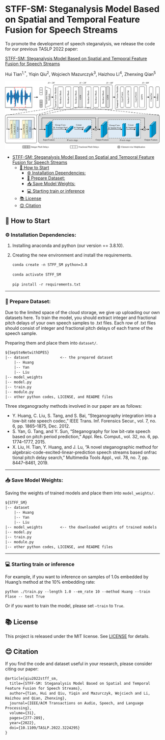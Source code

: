 # STFF-SM: Steganalysis Model Based on Spatial and Temporal Feature Fusion for Speech Streams

To promote the development of speech steganalysis, we release the code for our previous TASLP 2022 paper:

[STFF-SM: Steganalysis Model Based on Spatial and Temporal Feature Fusion for Speech Streams](https://ieeexplore.ieee.org/document/9961950)

Hui Tian<sup>1,*</sup>, Yiqin Qiu<sup>2</sup>, Wojciech Mazurczyk<sup>3</sup>, Haizhou Li<sup>4</sup>, Zhenxing Qian<sup>5</sup>

![framework](./framework.png)

- [STFF-SM: Steganalysis Model Based on Spatial and Temporal Feature Fusion for Speech Streams](#stff-sm-steganalysis-model-based-on-spatial-and-temporal-feature-fusion-for-speech-streams)
  - [🏁 How to Start](#-how-to-start)
    - [⚙️ Installation Dependencies:](#️-installation-dependencies)
    - [📩 Prepare Dataset:](#-prepare-dataset)
    - [📥 Save Model Weights:](#-save-model-weights)
    - [💻 Starting train or inference](#-starting-train-or-inference)
  - [📚 License](#-license)
  - [😊 Citation](#-citation)


## 🏁 How to Start

### ⚙️ Installation Dependencies:

1. Installing anaconda and python (our version == 3.8.10).

2. Creating the new environment and install the requirements.

   ```
   conda create -n STFF_SM python=3.8
   
   conda activate STFF_SM
   
   pip install -r requirements.txt
   ```

------

### 📩 Prepare Dataset:

Due to the limited space of the cloud storage, we give up uploading our own datasets here. To train the model, you should extract integer and fractional pitch delays of your own speech samples to .txt files. Each row of .txt flies should consist of integer and fractional pitch delays of each frame of the speech sample.

Preparing them and place them into `dataset/`.

```
${SepSteNetwithDPES}
|-- dataset              <-- the prepared dataset
	|-- Huang
	|-- Yan
	|-- Liu
|-- model_weights
|-- model.py
|-- train.py
|-- module.py
|-- other python codes, LICENSE, and README files
```

Three steganograohy methods involved in our paper are as follows:

- Y. Huang, C. Liu, S. Tang, and S. Bai, “Steganography integration into a low-bit rate speech codec,” IEEE Trans. Inf. Forensics Secur., vol. 7, no. 6, pp. 1865–1875, Dec. 2012.
- S. Yan, G. Tang, and Y. Sun, “Steganography for low bit-rate speech based on pitch period prediction,” Appl. Res. Comput., vol. 32, no. 6, pp. 1774–1777, 2015.
- X. Liu, H. Tian, Y. Huang, and J. Lu, “A novel steganographic method for algebraic-code-excited-linear-prediction speech streams based onfrac tional pitch delay search,” Multimedia Tools Appl., vol. 78, no. 7, pp. 8447–8461, 2019.

------

### 📥 Save Model Weights:

Saving the weights of trained models and place them into `model_weights/`.

```
${STFF_SM}
|-- dataset
	|-- Huang
	|-- Yan
	|-- Liu
|-- model_weights        <-- the downloaded weights of trained models
|-- model.py
|-- train.py
|-- module.py
|-- other python codes, LICENSE, and README files
```

------

### 💻 Starting train or inference

For example, if you want to inference on samples of 1.0s embedded by Huang’s method at the 10% embedding rate:

```
python ./train.py --length 1.0 --em_rate 10 --method Huang --train Flase -- test True
```

Or if you want to train the model, please set `–train` to `True`.

## 📚 License

This project is released under the MIT license. See [LICENSE](https://github.com/BarryxxZ/STFF-SM/blob/main/LICENSE) for details.

## 😊 Citation

If you find the code and dataset useful in your research, please consider citing our paper:

```
@article{qiu2022stff_sm,
  title={STFF-SM: Steganalysis Model Based on Spatial and Temporal Feature Fusion for Speech Streams},
  author={Tian, Hui and Qiu, Yiqin and Mazurczyk, Wojciech and Li, Haizhou and Qian, Zhenxing},
  journal={IEEE/ACM Transactions on Audio, Speech, and Language Processing},
  volume={31},
  pages={277-289},
  year={2022},
  doi={10.1109/TASLP.2022.3224295}
}
```
